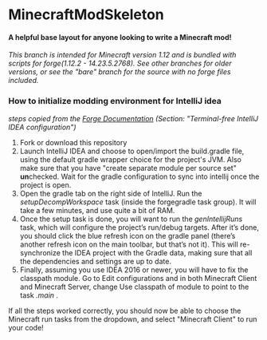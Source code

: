 # MinecraftModSkeleton
#### A helpful base layout for anyone looking to write a Minecraft mod!

_This branch is intended for Minecraft version 1.12 and is bundled with scripts for forge(1.12.2 - 14.23.5.2768). See other branches for older versions, or see the "bare" branch for the source with no forge files included._

### How to initialize modding environment for IntelliJ idea
_steps copied from the [Forge Documentation](https://mcforge.readthedocs.io/en/latest/gettingstarted/#terminal-free-intellij-idea-configuration) (Section: "Terminal-free IntelliJ IDEA configuration")_

1. Fork or download this repository
2. Launch IntelliJ IDEA and choose to open/import the build.gradle file, using the default gradle wrapper choice for the project's JVM. Also make sure that you have "create separate module per source set" **un**checked. Wait for the gradle configuration to sync into intellij once the project is open.
3. Open the gradle tab on the right side of IntelliJ. Run the _setupDecompWorkspace_ task (inside the forgegradle task group). It will take a few minutes, and use quite a bit of RAM. 
4. Once the setup task is done, you will want to run the _genIntellijRuns_ task, which will configure the project’s run/debug targets.
After it’s done, you should click the blue refresh icon on the gradle panel (there’s another refresh icon on the main toolbar, but that’s not it). This will re-synchronize the IDEA project with the Gradle data, making sure that all the dependencies and settings are up to date.
5. Finally, assuming you use IDEA 2016 or newer, you will have to fix the classpath module. Go to Edit configurations and in both Minecraft Client and Minecraft Server, change Use classpath of module to point to the task _<ModName>.main_ .
  
If all the steps worked correctly, you should now be able to choose the Minecraft run tasks from the dropdown, and select "Minecraft Client" to run your code!
